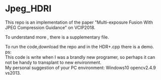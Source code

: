 # Jpeg_HDRI
This repo is an implementation of the paper "Multi-exposure Fusion With JPEG Compression Guidance" on VCIP2018.  

To understand more , there is a supplementary file.  

To run the code,download the repo and in the HDR+.cpp there is a demo.  
ps:  
This code is write when I was a brandly new programer, so perhaps it can not be handy to transplant to new environment.  
My personal suggestion of your PC environment: Windows10 opencv2.4.9 vs2013.



